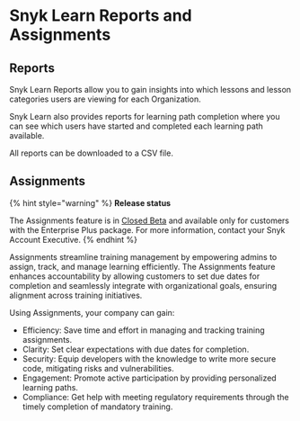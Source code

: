 # Snyk Learn Reports and Assignments

## Reports

Snyk Learn Reports allow you to gain insights into which lessons and lesson categories users are viewing for each Organization.

Snyk Learn also provides reports for learning path completion where you can see which users have started and completed each learning path available.

All reports can be downloaded to a CSV file.

## Assignments

{% hint style="warning" %}
**Release status**

The Assignments feature is in [Closed Beta](https://docs.snyk.io/getting-started/snyk-release-process#closed-beta) and available only for customers with the Enterprise Plus package. For more information, contact your Snyk Account Executive.
{% endhint %}

Assignments streamline training management by empowering admins to assign, track, and manage learning efficiently. The Assignments feature enhances accountability by allowing customers to set due dates for completion and seamlessly integrate with organizational goals, ensuring alignment across training initiatives.

Using Assignments, your company can gain:

* Efficiency: Save time and effort in managing and tracking training assignments.
* Clarity: Set clear expectations with due dates for completion.
* Security: Equip developers with the knowledge to write more secure code, mitigating risks and vulnerabilities.
* Engagement: Promote active participation by providing personalized learning paths.
* Compliance: Get help with meeting regulatory requirements through the timely completion of mandatory training.
